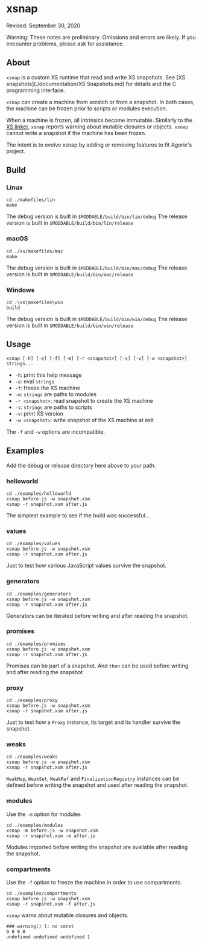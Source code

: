 # xsnap
Revised: September 30, 2020

Warning: These notes are preliminary. Omissions and errors are likely. If you encounter problems, please ask for assistance.

## About

`xsnap` is a custom XS runtime that read and write XS snapshots. See [XS snapshots](./documentation/XS Snapshots.md) for details and the C programming interface.

`xsnap` can create a machine from scratch or from a snapshot. In both cases, the machine can be frozen prior to scripts or modules execution.

When a machine is frozen, all intrinsics become immutable. Similarly to the [XS linker](https://github.com/Moddable-OpenSource/moddable/blob/public/documentation/xs/XS%20linker%20warnings.md), `xsnap` reports warning about mutable closures or objects.
`xsnap` cannot write a snapshot if the machine has been frozen.

The intent is to evolve xsnap by adding or removing features to fit Agoric's project.

## Build

### Linux 

	cd ./makefiles/lin
	make

The debug version is built in `$MODDABLE/build/bin/lin/debug`
The release version is built in `$MODDABLE/build/bin/lin/release `

### macOS 

	cd ./xs/makefiles/mac
	make
	
The debug version is built in `$MODDABLE/build/bin/mac/debug`
The release version is built in `$MODDABLE/build/bin/mac/release `
	
### Windows 

	cd .\xs\makefiles\win
	build
	
The debug version is built in `$MODDABLE/build/bin/win/debug`
The release version is built in `$MODDABLE/build/bin/win/release `

## Usage

	xsnap [-h] [-e] [-f] [-m] [-r <snapshot>] [-s] [-v] [-w <snapshot>] strings...

- `-h`: print this help message
- `-e`: eval `strings`
- `-f`: freeze the XS machine
- `-m`: `strings` are paths to modules
- `-r <snapshot>`: read snapshot to create the XS machine 
- `-s`: `strings` are paths to scripts
- `-v`: print XS version
- `-w <snapshot>`: write snapshot of the XS machine at exit

The `-f` and `-w` options are incompatible.

## Examples

Add the debug or release directory here above to your path. 

### helloworld

	cd ./examples/helloworld
	xsnap before.js -w snapshot.xsm
	xsnap -r snapshot.xsm after.js
	
The simplest example to see if the build was successful...

### values

	cd ./examples/values
	xsnap before.js -w snapshot.xsm
	xsnap -r snapshot.xsm after.js

Just to test how various JavaScript values survive the snapshot.
	
### generators

	cd ./examples/generators
	xsnap before.js -w snapshot.xsm
	xsnap -r snapshot.xsm after.js

Generators can be iterated before writing and after reading the snapshot.

### promises

	cd ./examples/promises
	xsnap before.js -w snapshot.xsm
	xsnap -r snapshot.xsm after.js

Promises can be part of a snapshot. And `then` can be used before writing and after reading the snapshot

### proxy

	cd ./examples/proxy
	xsnap before.js -w snapshot.xsm
	xsnap -r snapshot.xsm after.js

Just to test how a `Proxy` instance, its target and its handler survive the snapshot.

### weaks

	cd ./examples/weaks
	xsnap before.js -w snapshot.xsm
	xsnap -r snapshot.xsm after.js

`WeakMap`, `WeakSet`, `WeakRef` and `FinalizationRegistry` instances can be defined before writing the snapshot and used after reading the snapshot.

### modules

Use the `-m` option for modules 

	cd ./examples/modules
	xsnap -m before.js -w snapshot.xsm
	xsnap -r snapshot.xsm -m after.js

Modules imported before writing the snapshot are available after reading the snapshot.

### compartments

Use the `-f` option to freeze the machine in order to use compartments. 

	cd ./examples/compartments
	xsnap before.js -w snapshot.xsm
	xsnap -r snapshot.xsm -f after.js

`xsnap` warns about mutable closures and objects.

	### warning() l: no const
	0 0 0 0
	undefined undefined undefined 1
